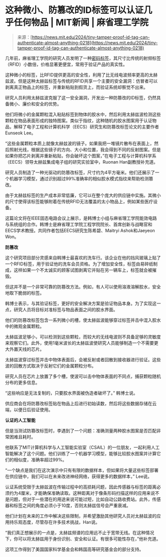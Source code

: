 <!--yml

category: 未分类

date: 2024-05-27 15:02:46

-->

# 这种微小、防篡改的ID标签可以认证几乎任何物品 | MIT新闻 | 麻省理工学院

> 来源：[https://news.mit.edu/2024/tiny-tamper-proof-id-tag-can-authenticate-almost-anything-0218](https://news.mit.edu/2024/tiny-tamper-proof-id-tag-can-authenticate-almost-anything-0218)

几年前，麻省理工学院的研究人员发明了一种[密码标签](https://news.mit.edu/2020/cryptographic-tag-supply-chain-0220)，其尺寸比传统的射频标签（RFID）小数倍，价格显著更便宜，常用于验证产品的真实性。

这种微小的标签，比RFID提供更高的安全性，利用了比无线电波频率更高的太赫兹波。但是这种太赫兹标签与传统的RFID共享一个主要的安全漏洞：仿冒者可以剥离真正物品上的标签，并重新粘贴到假货上，而验证系统却察觉不出来。

研究人员利用太赫兹波克服了这一安全漏洞，开发出一种防篡改的ID标签，仍然具备微小、廉价和安全的优势。

他们将微小的金属颗粒混入粘贴标签到物体的胶水中，然后利用太赫兹波检测这些颗粒在物品表面形成的独特图案。类似于指纹，这种随机的胶水图案用于认证物品，解释了电子工程和计算机科学（EECS）研究生和防篡改标签论文的主要作者Eunseok Lee。

“这些金属颗粒本质上就像太赫兹波的镜子。如果我把一堆镜片散布在表面上，然后照射光线，根据这些镜子的方向、大小和位置，我会得到不同的反射图案。但是如果你把芯片剥离并重新粘贴，你会破坏这个图案，”在电子工程与计算机科学系（EECS）领导太赫兹集成电子组的研究实验室中，Ruonan Han副教授补充道。

研究人员制造了一种光驱动的防篡改标签，尺寸约为4平方毫米。他们还展示了一个机器学习模型，通过识别超过99%准确率的相似胶水模式指纹来帮助检测篡改。

由于太赫兹标签的生产成本非常低廉，它可以在整个庞大的供应链中实施。其微小的尺寸使得该标签能够附着在传统RFID无法覆盖的太小物品上，例如某些医疗设备。

这篇论文将在IEEE固态电路会议上展示，是韩博士小组与麻省理工学院能效电路与系统组的合作。韩博士是麻省理工学院工程学院院长、首席创新与战略官和EECS学术教授。共同作者包括EECS研究生陈希碧、Maitryi Ashok和Jaeyeon Won。

**防篡改**

这个研究项目部分灵感来自韩博士最喜欢的洗车行。该企业在他的挡风玻璃上贴了一个RFID标签，用于验证他的洗车会员资格。为了增加安全性，标签由易碎纸制成，这样如果一个不太诚实的顾客试图剥离它并贴在另一辆车上，标签就会被摧毁。

但这并不是一个非常可靠的防篡改方法。例如，有人可以使用溶液溶解胶水，安全地取下脆弱的标签。

韩博士表示，与其验证标签，更好的安全解决方案是验证物品本身。为了实现这一点，研究人员将目标对准标签与物品表面之间的胶水界面。

他们的防篡改标签包含一系列微小的槽，使太赫兹波能够穿过标签并击中混入胶水中的微观金属颗粒。

太赫兹波足够小，可以检测到这些颗粒，而较大的无线电波则不具备足够的灵敏度来观察它们。此外，使用1毫米波长的太赫兹波使研究人员能够制造一个不需要更大外置天线的芯片。

太赫兹波穿过标签并击中物体表面后，会被反射或者回散到接收器进行验证。这些波的回散方式取决于反射它们的金属颗粒分布。

研究人员在芯片上放置了多个槽，使波可以击中物体表面的不同点，捕获颗粒随机分布的更多信息。

“这些响应是无法复制的，只要胶水界面被伪造者破坏了。” 韩博士说。

供应商会在将防篡改标签贴在物品上后进行初始读数，然后将这些数据存储在云端，以便日后验证使用。

**认证的人工智能**

但是当测试防篡改标签时，李遇到了一个问题：准确测量两种胶水图案是否匹配非常困难且耗时。

他联系了MIT计算机科学与人工智能实验室（CSAIL）的一位朋友，一起利用人工智能解决了这个问题。他们训练了一个机器学习模型，能够比较胶水图案并计算它们的相似度，准确率超过99%。

“一个缺点是我们在这次演示中只有有限的数据样本，但如果将大量这些标签部署在供应链中，我们可以在未来改进神经网络，获得更多的数据样本，” Lee说。

认证系统受限于太赫兹波在传输过程中的高损耗问题，因此传感器与标签的距离必须约为4厘米，才能确保准确读取。这种距离对于像条形码扫描这样的应用来说不是问题，但对于一些潜在的用途来说可能过短，比如自动公路收费站。此外，传感器和标签之间的角度必须小于10度，否则太赫兹信号会严重衰减。

他们计划在未来的工作中解决这些限制，并希望激励其他研究人员对太赫兹波的应用持乐观态度，尽管存在许多技术挑战，Han说。

“我们真正想展示的一点是，太赫兹频谱的应用远不止于宽带无线。在这种情况下，你可以将太赫兹用于身份识别、安全和认证。有很多可能性存在，”他补充道。

这项工作得到了美国国家科学基金会和韩国高等研究基金会的部分支持。
